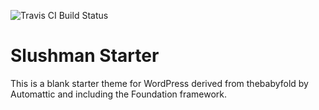 ![Travis CI Build Status](https://travis-ci.org/Automattic/_s.svg?branch=master)

Slushman Starter
===

This is a blank starter theme for WordPress derived from thebabyfold by Automattic and including the Foundation framework.
